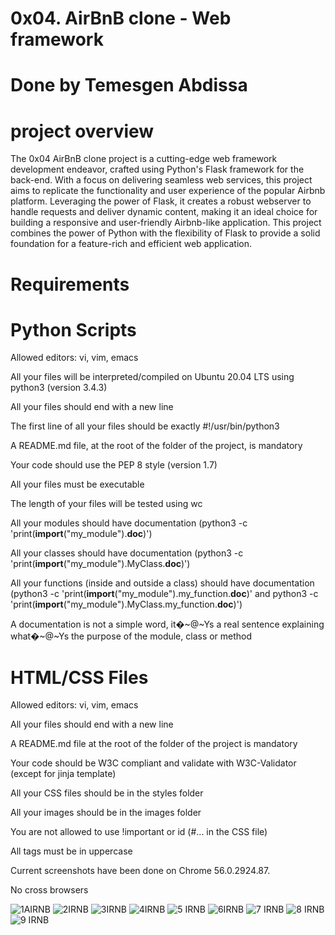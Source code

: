 # 0x04. AirBnB clone - Web framework
# Done by Temesgen Abdissa
# project overview

The 0x04 AirBnB clone project is a cutting-edge web framework development endeavor, crafted using Python's Flask framework for the back-end. 
With a focus on delivering seamless web services, this project aims to replicate the functionality and user experience of the popular Airbnb platform. 
Leveraging the power of Flask, it creates a robust webserver to handle requests and deliver dynamic content, making it an ideal choice for building a responsive and user-friendly Airbnb-like application. This project combines the power of Python with the flexibility of Flask to provide a solid foundation for a feature-rich and efficient web application.

# Requirements

# Python Scripts

Allowed editors: vi, vim, emacs

All your files will be interpreted/compiled on Ubuntu 20.04 LTS using python3 (version 3.4.3)

All your files should end with a new line

The first line of all your files should be exactly #!/usr/bin/python3

A README.md file, at the root of the folder of the project, is mandatory

Your code should use the PEP 8 style (version 1.7)

All your files must be executable

The length of your files will be tested using wc

All your modules should have documentation (python3 -c 'print(__import__("my_module").__doc__)')

All your classes should have documentation (python3 -c 'print(__import__("my_module").MyClass.__doc__)')

All your functions (inside and outside a class) should have documentation (python3 -c 'print(__import__("my_module").my_function.__doc__)' and python3 -c 'print(__import__("my_module").MyClass.my_function.__doc__)')

A documentation is not a simple word, it�~@~Ys a real sentence explaining what�~@~Ys the purpose of the module, class or method

# HTML/CSS Files

Allowed editors: vi, vim, emacs

All your files should end with a new line

A README.md file at the root of the folder of the project is mandatory

Your code should be W3C compliant and validate with W3C-Validator (except for jinja template)

All your CSS files should be in the styles folder

All your images should be in the images folder

You are not allowed to use !important or id (#... in the CSS file)

All tags must be in uppercase

Current screenshots have been done on Chrome 56.0.2924.87.

No cross browsers

![1AIRNB](https://github.com/TEMESGENABDISSA/AirBnB_clone_v2/assets/109625337/0f0632aa-743d-4593-ae0a-57a0ea4843c8)
![2IRNB](https://github.com/TEMESGENABDISSA/AirBnB_clone_v2/assets/109625337/61232001-913f-45b6-9915-8f76f02901aa)
![3IRNB](https://github.com/TEMESGENABDISSA/AirBnB_clone_v2/assets/109625337/9b03abfb-53c2-4ae9-8449-cc22b7478b1f)
![4IRNB](https://github.com/TEMESGENABDISSA/AirBnB_clone_v2/assets/109625337/935f904e-f2cf-4bb8-a231-12d3c1d371a7)
![5  IRNB](https://github.com/TEMESGENABDISSA/AirBnB_clone_v2/assets/109625337/aa0a05a1-ee64-4b24-81ac-a812fff5ce62)
![6IRNB](https://github.com/TEMESGENABDISSA/AirBnB_clone_v2/assets/109625337/ebb08d68-26fd-40ee-8c2d-9c938eae939c)
![7 IRNB](https://github.com/TEMESGENABDISSA/AirBnB_clone_v2/assets/109625337/d352e507-4686-4bb1-9a5b-603b6f65ea2c)
![8 IRNB](https://github.com/TEMESGENABDISSA/AirBnB_clone_v2/assets/109625337/5e21ba58-2ed1-4470-af25-b180d9b835fc)
![9 IRNB](https://github.com/TEMESGENABDISSA/AirBnB_clone_v2/assets/109625337/a8f0cb4d-8552-4cdf-ad7e-6ca02b143fe4)
